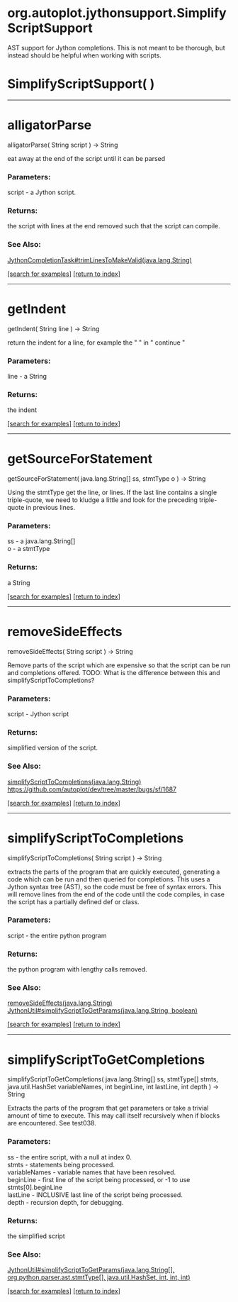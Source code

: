 # org.autoplot.jythonsupport.SimplifyScriptSupport

AST support for Jython completions. This is not meant to be thorough, but instead should be helpful when working with scripts.

# SimplifyScriptSupport( )


***
<a name="alligatorParse"></a>
# alligatorParse
alligatorParse( String script ) &rarr; String

eat away at the end of the script until it can be parsed

### Parameters:
script - a Jython script.

### Returns:
the script with lines at the end removed such that the script can compile.
### See Also:
<a href='JythonCompletionTask.md#trimLinesToMakeValid'>JythonCompletionTask#trimLinesToMakeValid(java.lang.String)</a> <br>

<a href="https://github.com/autoplot/dev/search?q=alligatorParse&unscoped_q=alligatorParse">[search for examples]</a>
<a href="https://github.com/autoplot/documentation/blob/master/javadoc/index-all.md">[return to index]</a>

***
<a name="getIndent"></a>
# getIndent
getIndent( String line ) &rarr; String

return the indent for a line, for example the " " in " continue "

### Parameters:
line - a String

### Returns:
the indent

<a href="https://github.com/autoplot/dev/search?q=getIndent&unscoped_q=getIndent">[search for examples]</a>
<a href="https://github.com/autoplot/documentation/blob/master/javadoc/index-all.md">[return to index]</a>

***
<a name="getSourceForStatement"></a>
# getSourceForStatement
getSourceForStatement( java.lang.String[] ss, stmtType o ) &rarr; String

Using the stmtType get the line, or lines. If the last line contains a single triple-quote, we need to kludge a little and
 look for the preceding triple-quote in previous lines.

### Parameters:
ss - a java.lang.String[]
<br>o - a stmtType

### Returns:
a String


<a href="https://github.com/autoplot/dev/search?q=getSourceForStatement&unscoped_q=getSourceForStatement">[search for examples]</a>
<a href="https://github.com/autoplot/documentation/blob/master/javadoc/index-all.md">[return to index]</a>

***
<a name="removeSideEffects"></a>
# removeSideEffects
removeSideEffects( String script ) &rarr; String

Remove parts of the script which are expensive so that the script can be run and completions offered. TODO: What is the
 difference between this and simplifyScriptToCompletions?

### Parameters:
script - Jython script

### Returns:
simplified version of the script.
### See Also:
<a href='#simplifyScriptToCompletions'>simplifyScriptToCompletions(java.lang.String)</a> <br>
<a href='https://github.com/autoplot/dev/tree/master/bugs/sf/1687'>https://github.com/autoplot/dev/tree/master/bugs/sf/1687</a> <br>

<a href="https://github.com/autoplot/dev/search?q=removeSideEffects&unscoped_q=removeSideEffects">[search for examples]</a>
<a href="https://github.com/autoplot/documentation/blob/master/javadoc/index-all.md">[return to index]</a>

***
<a name="simplifyScriptToCompletions"></a>
# simplifyScriptToCompletions
simplifyScriptToCompletions( String script ) &rarr; String

extracts the parts of the program that are quickly executed, generating a code which can be run and then queried for
 completions. This uses a Jython syntax tree (AST), so the code must be free of syntax errors. This will remove lines from the
 end of the code until the code compiles, in case the script has a partially defined def or class.

### Parameters:
script - the entire python program

### Returns:
the python program with lengthy calls removed.
### See Also:
<a href='#removeSideEffects'>removeSideEffects(java.lang.String)</a> <br>
<a href='JythonUtil.md#simplifyScriptToGetParams'>JythonUtil#simplifyScriptToGetParams(java.lang.String, boolean)</a> <br>

<a href="https://github.com/autoplot/dev/search?q=simplifyScriptToCompletions&unscoped_q=simplifyScriptToCompletions">[search for examples]</a>
<a href="https://github.com/autoplot/documentation/blob/master/javadoc/index-all.md">[return to index]</a>

***
<a name="simplifyScriptToGetCompletions"></a>
# simplifyScriptToGetCompletions
simplifyScriptToGetCompletions( java.lang.String[] ss, stmtType[] stmts, java.util.HashSet variableNames, int beginLine, int lastLine, int depth ) &rarr; String

Extracts the parts of the program that get parameters or take a trivial amount of time to execute. This may call itself
 recursively when if blocks are encountered. See test038.

### Parameters:
ss - the entire script, with a null at index 0.
<br>stmts - statements being processed.
<br>variableNames - variable names that have been resolved.
<br>beginLine - first line of the script being processed, or -1 to use stmts[0].beginLine
<br>lastLine - INCLUSIVE last line of the script being processed.
<br>depth - recursion depth, for debugging.

### Returns:
the simplified script
### See Also:
<a href='JythonUtil.md#simplifyScriptToGetParams'>JythonUtil#simplifyScriptToGetParams(java.lang.String[], org.python.parser.ast.stmtType[], java.util.HashSet, int, int,
 int)</a> <br>

<a href="https://github.com/autoplot/dev/search?q=simplifyScriptToGetCompletions&unscoped_q=simplifyScriptToGetCompletions">[search for examples]</a>
<a href="https://github.com/autoplot/documentation/blob/master/javadoc/index-all.md">[return to index]</a>

